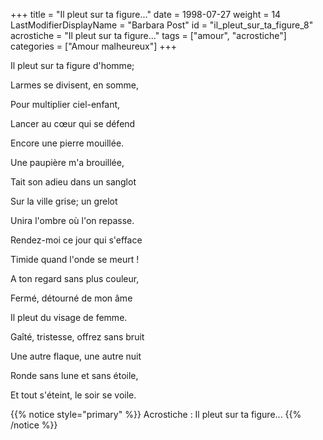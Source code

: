 +++
title = "Il pleut sur ta figure..."
date = 1998-07-27
weight = 14
LastModifierDisplayName = "Barbara Post"
id = "il_pleut_sur_ta_figure_8"
acrostiche = "Il pleut sur ta figure..."
tags = ["amour", "acrostiche"]
categories = ["Amour malheureux"]
+++

Il pleut sur ta figure d'homme;

Larmes se divisent, en somme,

Pour multiplier ciel-enfant,

Lancer au cœur qui se défend

Encore une pierre mouillée.

Une paupière m'a brouillée,

Tait son adieu dans un sanglot

Sur la ville grise; un grelot

Unira l'ombre où l'on repasse.

Rendez-moi ce jour qui s'efface

Timide quand l'onde se meurt !

A ton regard sans plus couleur,

Fermé, détourné de mon âme

Il pleut du visage de femme.

Gaîté, tristesse, offrez sans bruit

Une autre flaque, une autre nuit

Ronde sans lune et sans étoile,

Et tout s'éteint, le soir se voile.

{{% notice style="primary" %}}
Acrostiche : Il pleut sur ta figure...
{{% /notice %}}
